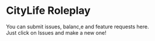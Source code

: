 # CityLife Roleplay 
You can submit issues, balanc,e and feature requests here.
<br />Just click on Issues and make a new one!
